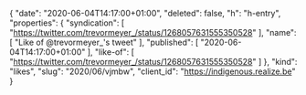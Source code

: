 {
  "date": "2020-06-04T14:17:00+01:00",
  "deleted": false,
  "h": "h-entry",
  "properties": {
    "syndication": [
      "https://twitter.com/trevormeyer_/status/1268057631555350528"
    ],
    "name": [
      "Like of @trevormeyer_'s tweet"
    ],
    "published": [
      "2020-06-04T14:17:00+01:00"
    ],
    "like-of": [
      "https://twitter.com/trevormeyer_/status/1268057631555350528"
    ]
  },
  "kind": "likes",
  "slug": "2020/06/vjmbw",
  "client_id": "https://indigenous.realize.be"
}
